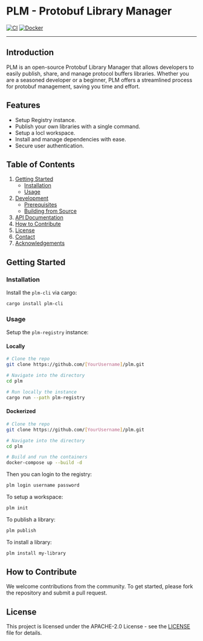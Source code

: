 # PLM - Protobuf Library Manager

[![CI](https://github.com/MadBull1995/plm/actions/workflows/ci.yml/badge.svg?branch=main&event=push)](https://github.com/MadBull1995/plm/actions/workflows/ci.yml)
[![Docker](https://img.shields.io/docker/pulls/sylkbuild/plm.svg)](https://hub.docker.com/r/sylkbuild/plm/)

---

## Introduction

PLM is an open-source Protobuf Library Manager that allows developers to easily publish, share, and manage protocol buffers libraries. Whether you are a seasoned developer or a beginner, PLM offers a streamlined process for protobuf management, saving you time and effort.

## Features
- Setup Registry instance.
- Publish your own libraries with a single command.
- Setup a locl workspace.
- Install and manage dependencies with ease.
- Secure user authentication.

## Table of Contents

1. [Getting Started](#getting-started)
    - [Installation](#installation)
    - [Usage](#usage)
2. [Development](#development)
    - [Prerequisites](#prerequisites)
    - [Building from Source](#building-from-source)
3. [API Documentation](#api-documentation)
4. [How to Contribute](#how-to-contribute)
5. [License](#license)
6. [Contact](#contact)
7. [Acknowledgements](#acknowledgements)

## Getting Started

### Installation

Install the `plm-cli` via cargo:
```bash
cargo install plm-cli
```

### Usage

Setup the `plm-registry` instance:

#### Locally
```bash
# Clone the repo
git clone https://github.com/[YourUsername]/plm.git

# Navigate into the directory
cd plm

# Run locally the instance
cargo run --path plm-registry
```

#### Dockerized
```bash
# Clone the repo
git clone https://github.com/[YourUsername]/plm.git

# Navigate into the directory
cd plm

# Build and run the containers
docker-compose up --build -d
```

Then you can login to the registry:

```bash
plm login username password
```

To setup a workspace:
```bash
plm init
```

To publish a library:
```bash
plm publish
```

To install a library:

```bash
plm install my-library
```

## How to Contribute

We welcome contributions from the community. To get started, please fork the repository and submit a pull request.

## License

This project is licensed under the APACHE-2.0 License - see the [LICENSE](LICENSE) file for details.